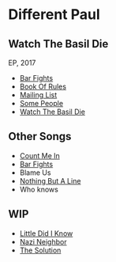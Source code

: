 # Different Paul

## Watch The Basil Die

EP, 2017

* [Bar Fights](Bar%20Fights.md)
* [Book Of Rules](Book%20Of%20Rules.md)
* [Mailing List](Mailing%20List.md)
* [Some People](Some%20People.md)
* [Watch The Basil Die](Watch%20The%20Basil%20Die.md)

## Other Songs

* [Count Me In](Count%20Me%20In.md)
* [Bar Fights](Bar%20Fights.md)
* Blame Us
* [Nothing But A Line](Nothing%20But%20A%20Line.md)
* Who knows

## WIP
* [Little Did I Know](Little%20Did%20I%20Know.md)
* [Nazi Neighbor](Nazi%20Neighbor.md)
* [The Solution](The%20Solution.md)
